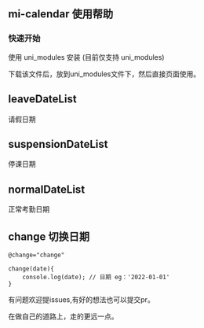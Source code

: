 
## mi-calendar 使用帮助

### 快速开始
使用 uni_modules 安装 (目前仅支持 uni_modules)

下载该文件后，放到uni_modules文件下，然后直接页面使用。

<mi-calendar :leaveDateList="[`2022-1-2`,`2022-1-4`]" :suspensionDateList="[`2022-01-05`]" :normalDateList="[`2022-1-3`]"></mi-calendar>

## leaveDateList
请假日期
## suspensionDateList
停课日期
## normalDateList
正常考勤日期

## change 切换日期
`@change="change"`
```
change(date){
    console.log(date); // 日期 eg：'2022-01-01'
}
```


有问题欢迎提issues,有好的想法也可以提交pr。


在做自己的道路上，走的更远一点。

